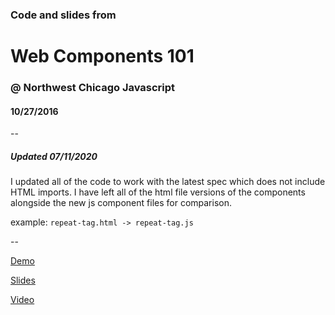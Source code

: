 ### Code and slides from

# Web Components 101

### @ Northwest Chicago Javascript

#### 10/27/2016
--


##### Updated 07/11/2020

I updated all of the code to work with the latest spec which does not include HTML imports. I have left all of the html file versions of the components alongside the new js component files for comparison.

example: `repeat-tag.html -> repeat-tag.js`

--

[Demo](https://joemaddalone.github.io/web-components-presentation)

[Slides](https://joemaddalone.github.io/web-components-presentation/slides)

[Video](https://youtu.be/wvhkVB958Mo)